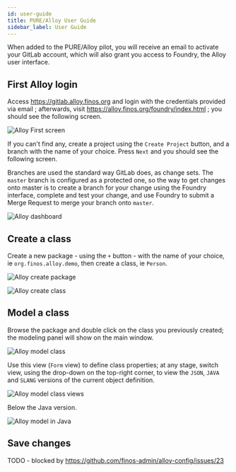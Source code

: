```yaml
---
id: user-guide
title: PURE/Alloy User Guide
sidebar_label: User Guide
---
```



When added to the PURE/Alloy pilot, you will receive an email to activate your GitLab account, which will also grant you access to Foundry, the Alloy user interface.

## First Alloy login
Access https://gitlab.alloy.finos.org and login with the credentials provided via email ; afterwards, visit https://alloy.finos.org/foundry/index.html ; you should see the following screen.

![Alloy First screen](https://github.com/finos-admin/alloy-config/raw/master/docs/alloy-first-screen.png)

If you can't find any, create a project using the `Create Project` button, and a branch with the name of your choice. Press `Next` and you should see the following screen.

Branches are used the standard way GitLab does, as change sets. The `master` branch is configured as a protected one, so the way to get changes onto master is to create a branch for your change using the Foundry interface, complete and test your change, and use Foundry to submit a Merge Request to merge your branch onto `master`.

![Alloy dashboard](https://github.com/finos-admin/alloy-config/raw/master/docs/alloy-dashboard.png)

## Create a class

Create a new package - using the `+` button - with the name of your choice, ie `org.finos.alloy.demo`, then create a class, ie `Person`.

![Alloy create package](https://github.com/finos-admin/alloy-config/raw/master/docs/create-package.png)

![Alloy create class](https://github.com/finos-admin/alloy-config/raw/master/docs/create-class.png)

## Model a class

Browse the package and double click on the class you previously created; the modeling panel will show on the main window.

![Alloy model class](https://github.com/finos-admin/alloy-config/raw/master/docs/model-person.png)

Use this view (`Form` view) to define class properties; at any stage, switch view, using the drop-down on the top-right corner, to view the `JSON`, `JAVA` and `SLANG` versions of the current object definition.

![Alloy model class views](https://github.com/finos-admin/alloy-config/raw/master/docs/model-person-views.png)

Below the Java version.

![Alloy model in Java](https://github.com/finos-admin/alloy-config/raw/master/docs/model-person-java.png)

## Save changes
TODO - blocked by https://github.com/finos-admin/alloy-config/issues/23